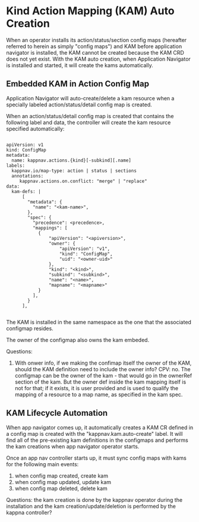 # Kind Action Mapping (KAM) Auto Creation

When an operator installs its action/status/section config maps (hereafter referred to herein as simply "config maps") and KAM before application navigator is installed, the KAM cannot be created because the KAM CRD does not yet exist.  With the KAM auto creation, when Application Navigator is installed and started, it will create the kams automatically.

## Embedded KAM in Action Config Map
Application Navigator will auto-create/delete a kam resource when a specially labeled action/status/detail config map is created. 

When an action/status/detail config map is created that contains the following label and data, the controller will create the kam resource specified automatically:
```

apiVersion: v1
kind: ConfigMap
metadata: 
  name: kappnav.actions.{kind}[-subkind][.name]
labels: 
  kappnav.io/map-type: action | status | sections 
  annotations: 
     kappnav.actions.on.conflict: "merge" | "replace" 
data:
  kam-defs: | 
      [
        "metadata": {
          "name": "<kam-name>",
        },
        "spec": {
          "precedence": <precedence>,
          "mappings": [
            {
                "apiVersion": "<apiversion>",
                "owner": {
                    "apiVersion": "v1",
                    "kind": "ConfigMap",
                    "uid": "<owner-uid>"
                }, 
                "kind": "<kind>",
                "subkind": "<subkind>",
                "name": "<name>",
                "mapname": "<mapname>"
            }
          ],          
        }
      ], 
      
```
The KAM is installed in the same namespace as the one that the associated configmap resides.

The owner of the configmap also owns the kam embeded.

Questions:
1. With onwer info, if we making the confimap itself the owner of the KAM, should the KAM definition need to include the owner info?
CPV: no. The configmap can be the owner of the kam - that would go in the ownerRef section of the kam.  But the owner def inside the kam mapping itself is not for that; if it exists, it is user provided and is used to qualify the mapping of a resource to a map name, as specified in the kam spec. 

## KAM Lifecycle Automation
When app navigator comes up, it automatically creates a KAM CR defined in a config map is created with the "kappnav.kam.auto-create" label.  It will find all of the pre-existing kam definitions in the configmaps and performs the kam creations when app navigator operator starts.

Once an app nav controller starts up, it must sync config maps with kams for the following main events:
1. when config map created, create kam
1. when config map updated, update kam
1. when config map deleted, delete kam

Questions:
the kam creation is done by the kappnav operator during the installation and the kam creation/update/deletion is performed by the kappna controller?
